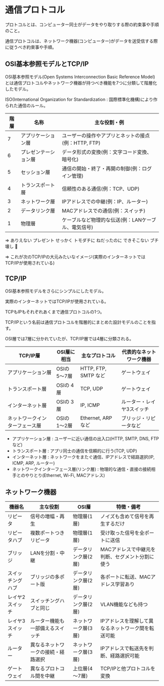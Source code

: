 # 通信プロトコル

プロトコルとは、コンピューター同士がデータをやり取りする際の約束事や手順のこと。

通信プロトコルは、ネットワーク機器(コンピューター)がデータを送受信する際に従うべき約束事や手順。

## OSI基本参照モデルとTCP/IP

OSI基本参照モデル(Open Systems Interconnection Basic Reference Model)とは通信プロトコルやネットワーク機器が持つべき機能を7つに分類して階層化したモデル。

ISO(International Organization for Standardization : 国際標準化機構)により作られた通信のルール。

| 階層 | 名称                 | 主な役割・例                                        |
|------|----------------------|-----------------------------------------------------|
| 7    | アプリケーション層   | ユーザーの操作やアプリとネットの接点(例：HTTP, FTP) |
| 6    | プレゼンテーション層 | データ形式の変換(例：文字コード変換、暗号化)        |
| 5    | セッション層         | 通信の開始・終了・再開の制御(例：ログイン管理)      |
| 4    | トランスポート層     | 信頼性のある通信(例：TCP、UDP)                      |
| 3    | ネットワーク層       | IPアドレスでの中継(例：IP、ルーター)                |
| 2    | データリンク層       | MACアドレスでの通信(例：スイッチ)                   |
| 1    | 物理層               | ケーブルなど物理的な伝送(例：LANケーブル、電気信号) |

=> ありえない プレゼント せっかく トモダチに ねだったのに できそこない ブチ壊し :dog:

=> これが次のTCP/IPの大元みたいなイメージ(実際のインターネットではTCP/IPが使用されている)

## TCP/IP

OSI基本参照モデルをさらにシンプルにしたモデル。

実際のインターネットではTCP/IPが使用されている。

TCPもIPもそれぞれあくまで通信プロトコルの1つ。

TCP/IPという名前は通信プロトコルを階層的にまとめた設計モデルのことを指す。

OSI層では7層に分かれていたが、TCP/IP層では4層に分類される。

| TCP/IP層                       | OSI層に相当  | 主なプロトコル       | 代表的なネットワーク機器  |
|--------------------------------|--------------|----------------------|---------------------------|
| アプリケーション層             | OSIの 5〜7層 | HTTP, FTP, SMTP など | ゲートウェイ              |
| トランスポート層               | OSIの 4層    | TCP, UDP             | ゲートウェイ              |
| インターネット層               | OSIの 3層    | IP, ICMP             | ルーター・レイヤ3スイッチ |
| ネットワークインターフェース層 | OSIの 1〜2層 | Ethernet, ARP など   | ブリッジ・リピータなど    |

- アプリケーション層 : ユーザーに近い通信の出入口(HTTP, SMTP, DNS, FTPなど)
- トランスポート層 : アプリ同士の通信を信頼的に行う(TCP, UDP)
- インターネット層 : ネットワークをまたぐ通信、IPアドレスで経路選択(IP, ICMP, ARP, ルーター)
- ネットワークインターフェース層(リンク層) : 物理的な通信・直接の接続相手とのやりとり(Ethernet, Wi-Fi, MACアドレス)

## ネットワーク機器

| 機器名           | 主な役割                           | OSI層               | 特徴・備考                                         |
|------------------|------------------------------------|---------------------|----------------------------------------------------|
| リピータ         | 信号の増幅・再生                   | 物理層(1層)         | ノイズも含めて信号を再生するだけ                   |
| リピータハブ     | 複数ポートつきリピータ             | 物理層(1層)         | 受け取った信号を全ポートに送信                     |
| ブリッジ         | LANを分割・中継                    | データリンク層(2層) | MACアドレスで中継元を判断、セグメント分割に使う    |
| スイッチングハブ | ブリッジの多ポート版               | データリンク層(2層) | 各ポートに転送、MACアドレス学習あり                |
| レイヤ2スイッチ  | スイッチングハブと同じ             | データリンク層(2層) | VLAN機能なども持つ                                 |
| レイヤ3スイッチ  | ルーター機能も一部備えるスイッチ   | ネットワーク層(3層) | IPアドレスを理解して異なるネットワーク間を転送可能 |
| ルーター         | 異なるネットワークの接続・経路選択 | ネットワーク層(3層) | IPアドレスで転送先を判断、経路選択可能             |
| ゲートウェイ     | 異なるプロトコル間を中継           | 上位層(4～7層)      | TCP/IPと他プロトコルを変換                         |

